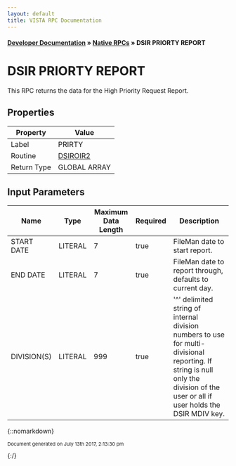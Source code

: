 ```yaml
---
layout: default
title: VISTA RPC Documentation
---
```


#### [Developer Documentation](../index) &#187; [Native RPCs](TableOfContents) &#187; DSIR PRIORTY REPORT<br/>
# DSIR PRIORTY REPORT

This RPC returns the data for the High Priority Request Report.

## Properties

Property | Value
--- | ---
Label | PRIRTY
Routine | [DSIROIR2](http://code.osehra.org/dox/Routine_DSIROIR2_source.html)
Return Type | GLOBAL ARRAY


## Input Parameters

Name | Type | Maximum Data Length | Required | Description
--- | --- | --- | --- | ---
START DATE | LITERAL | 7 | true | FileMan date to start report.
END DATE | LITERAL | 7 | true | FileMan date to report through, defaults to current day.
DIVISION(S) | LITERAL | 999 | true | &#x27;^&#x27; delimited string of internal division numbers to use for multi-divisional reporting. If string is null only the division of the user or all if user holds the DSIR MDIV key.



{::nomarkdown} <br/><p style="font-size: 11px">Document generated on July 13th 2017, 2:13:30 pm</p>{:/}